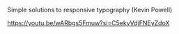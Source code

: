 Simple solutions to responsive typography (Kevin Powell)

https://youtu.be/wARbgs5Fmuw?si=C5ekyVdjFNEyZdoX